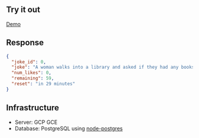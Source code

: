 ## Try it out
<a href="https://jokes.yaphc.com/jokes/random" target="_blank">Demo</a>

## Response
```json
{
  "joke_id": 0,
  "joke": "A woman walks into a library and asked if they had any books about paranoia. The librarian says \"They're right behind you!\"",
  "num_likes": 0,
  "remaining": 59,
  "reset": "in 29 minutes"
}
```

## Infrastructure
* Server: GCP GCE
* Database: PostgreSQL using [node-postgres](https://github.com/brianc/node-postgres)